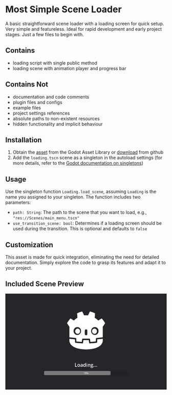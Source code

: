 # Most Simple Scene Loader

A basic straightforward scene loader with a loading screen for quick setup. Very simple and featureless. Ideal for rapid development and early project stages. Just a few files to begin with.

## Contains
- loading script with single public method
- loading scene with animation player and progress bar

## Contains Not
- documentation and code comments
- plugin files and configs
- example files
- project settings references
- absolute paths to non-existent resources
- hidden functionality and implicit behaviour

## Installation
1. Obtain the [asset](https://godotengine.org/asset-library/asset/3128) from the Godot Asset Library or [download](https://github.com/MikeAmputer/godot-simple-scene-loader/archive/refs/heads/master.zip) from github
2. Add the `loading.tscn` scene as a singleton in the autoload settings (for more details, refer to the [Godot documentation on singletons](https://docs.godotengine.org/en/stable/tutorials/scripting/singletons_autoload.html))

## Usage
Use the singleton function `Loading.load_scene`, assuming `Loading` is the name you assigned to your singleton.
The function includes two parameters:
- `path: String`: The path to the scene that you want to load, e.g., `"res://Scenes/main_menu.tscn"`
- `use_transition_scene: bool`: Determines if a loading screen should be used during the transition. This is optional and defaults to `false`

## Customization
This asset is made for quick integration, eliminating the need for detailed documentation. Simply explore the code to grasp its features and adapt it to your project.

## Included Scene Preview
<div style="display: flex; align-items: center;">
    <img src="_img/mssl.png" alt="Preview" height="300">
</div>
